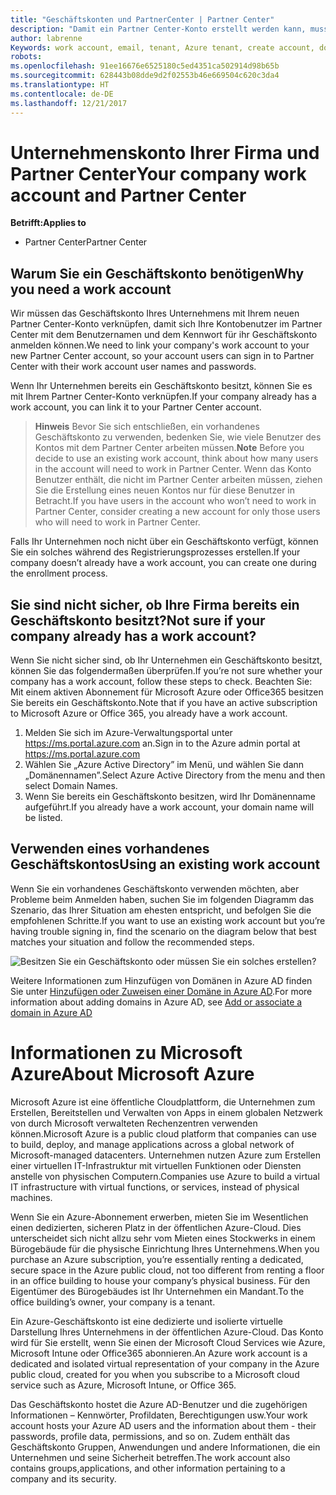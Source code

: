 ```yaml
---
title: "Geschäftskonten und PartnerCenter | Partner Center"
description: "Damit ein Partner Center-Konto erstellt werden kann, muss Ihr Unternehmen ein Geschäftskonto besitzen."
author: labrenne
Keywords: work account, email, tenant, Azure tenant, create account, domain name
robots: 
ms.openlocfilehash: 91ee16676e6525180c5ed4351ca502914d98b65b
ms.sourcegitcommit: 628443b08dde9d2f02553b46e669504c620c3da4
ms.translationtype: HT
ms.contentlocale: de-DE
ms.lasthandoff: 12/21/2017
---
```

# <a name="your-company-work-account-and-partner-center"></a><span data-ttu-id="f9cd6-103">Unternehmenskonto Ihrer Firma und Partner Center</span><span class="sxs-lookup"><span data-stu-id="f9cd6-103">Your company work account and Partner Center</span></span>  

**<span data-ttu-id="f9cd6-104">Betrifft:</span><span class="sxs-lookup"><span data-stu-id="f9cd6-104">Applies to</span></span>**

-  <span data-ttu-id="f9cd6-105">Partner Center</span><span class="sxs-lookup"><span data-stu-id="f9cd6-105">Partner Center</span></span>

## <a name="why-you-need-a-work-account"></a><span data-ttu-id="f9cd6-106">Warum Sie ein Geschäftskonto benötigen</span><span class="sxs-lookup"><span data-stu-id="f9cd6-106">Why you need a work account</span></span>

<span data-ttu-id="f9cd6-107">Wir müssen das Geschäftskonto Ihres Unternehmens mit Ihrem neuen Partner Center-Konto verknüpfen, damit sich Ihre Kontobenutzer im Partner Center mit dem Benutzernamen und dem Kennwort für ihr Geschäftskonto anmelden können.</span><span class="sxs-lookup"><span data-stu-id="f9cd6-107">We need to link your company's work account to your new Partner Center account, so your account users can sign in to Partner Center with their work account user names and passwords.</span></span>

<span data-ttu-id="f9cd6-108">Wenn Ihr Unternehmen bereits ein Geschäftskonto besitzt, können Sie es mit Ihrem Partner Center-Konto verknüpfen.</span><span class="sxs-lookup"><span data-stu-id="f9cd6-108">If your company already has a work account, you can link it to your Partner Center account.</span></span> 

><span data-ttu-id="f9cd6-109">**Hinweis** Bevor Sie sich entschließen, ein vorhandenes Geschäftskonto zu verwenden, bedenken Sie, wie viele Benutzer des Kontos mit dem Partner Center arbeiten müssen.</span><span class="sxs-lookup"><span data-stu-id="f9cd6-109">**Note** Before you decide to use an existing work account, think about how many users in the account will need to work in Partner Center.</span></span> <span data-ttu-id="f9cd6-110">Wenn das Konto Benutzer enthält, die nicht im Partner Center arbeiten müssen, ziehen Sie die Erstellung eines neuen Kontos nur für diese Benutzer in Betracht.</span><span class="sxs-lookup"><span data-stu-id="f9cd6-110">If you have users in the account who won’t need to work in Partner Center, consider creating a new account for only those users who will need to work in Partner Center.</span></span>

<span data-ttu-id="f9cd6-111">Falls Ihr Unternehmen noch nicht über ein Geschäftskonto verfügt, können Sie ein solches während des Registrierungsprozesses erstellen.</span><span class="sxs-lookup"><span data-stu-id="f9cd6-111">If your company doesn’t already have a work account, you can create one during the enrollment process.</span></span> 

## <a name="not-sure-if-your-company-already-has-a-work-account"></a><span data-ttu-id="f9cd6-112">Sie sind nicht sicher, ob Ihre Firma bereits ein Geschäftskonto besitzt?</span><span class="sxs-lookup"><span data-stu-id="f9cd6-112">Not sure if your company already has a work account?</span></span>

<span data-ttu-id="f9cd6-113">Wenn Sie nicht sicher sind, ob Ihr Unternehmen ein Geschäftskonto besitzt, können Sie das folgendermaßen überprüfen.</span><span class="sxs-lookup"><span data-stu-id="f9cd6-113">If you’re not sure whether your company has a work account, follow these steps to check.</span></span> <span data-ttu-id="f9cd6-114">Beachten Sie: Mit einem aktiven Abonnement für Microsoft Azure oder Office365 besitzen Sie bereits ein Geschäftskonto.</span><span class="sxs-lookup"><span data-stu-id="f9cd6-114">Note that if you have an active subscription to Microsoft Azure or Office 365, you already have a work account.</span></span>
1.  <span data-ttu-id="f9cd6-115">Melden Sie sich im Azure-Verwaltungsportal unter https://ms.portal.azure.com an.</span><span class="sxs-lookup"><span data-stu-id="f9cd6-115">Sign in to the Azure admin portal at https://ms.portal.azure.com</span></span>
2.  <span data-ttu-id="f9cd6-116">Wählen Sie „Azure Active Directory” im Menü, und wählen Sie dann „Domänennamen”.</span><span class="sxs-lookup"><span data-stu-id="f9cd6-116">Select Azure Active Directory from the menu and then select Domain Names.</span></span>
3.  <span data-ttu-id="f9cd6-117">Wenn Sie bereits ein Geschäftskonto besitzen, wird Ihr Domänenname aufgeführt.</span><span class="sxs-lookup"><span data-stu-id="f9cd6-117">If you already have a work account, your domain name will be listed.</span></span>

## <a name="using-an-existing-work-account"></a><span data-ttu-id="f9cd6-118">Verwenden eines vorhandenes Geschäftskontos</span><span class="sxs-lookup"><span data-stu-id="f9cd6-118">Using an existing work account</span></span>

<span data-ttu-id="f9cd6-119">Wenn Sie ein vorhandenes Geschäftskonto verwenden möchten, aber Probleme beim Anmelden haben, suchen Sie im folgenden Diagramm das Szenario, das Ihrer Situation am ehesten entspricht, und befolgen Sie die empfohlenen Schritte.</span><span class="sxs-lookup"><span data-stu-id="f9cd6-119">If you want to use an existing work account but you’re having trouble signing in, find the scenario on the diagram below that best matches your situation and follow the recommended steps.</span></span> 

![Besitzen Sie ein Geschäftskonto oder müssen Sie ein solches erstellen?](images/onboardingAADFlow.png)

<span data-ttu-id="f9cd6-121">Weitere Informationen zum Hinzufügen von Domänen in Azure AD finden Sie unter [Hinzufügen oder Zuweisen einer Domäne in Azure AD](https://docs.microsoft.com/azure/active-directory/active-directory-add-domain).</span><span class="sxs-lookup"><span data-stu-id="f9cd6-121">For more information about adding domains in Azure AD, see [Add or associate a domain in Azure AD](https://docs.microsoft.com/azure/active-directory/active-directory-add-domain)</span></span>

# <a name="about-microsoft-azure"></a><span data-ttu-id="f9cd6-122">Informationen zu Microsoft Azure</span><span class="sxs-lookup"><span data-stu-id="f9cd6-122">About Microsoft Azure</span></span>

<span data-ttu-id="f9cd6-123">Microsoft Azure ist eine öffentliche Cloudplattform, die Unternehmen zum Erstellen, Bereitstellen und Verwalten von Apps in einem globalen Netzwerk von durch Microsoft verwalteten Rechenzentren verwenden können.</span><span class="sxs-lookup"><span data-stu-id="f9cd6-123">Microsoft Azure is a public cloud platform that companies can use to build, deploy, and manage applications across a global network of Microsoft-managed datacenters.</span></span> <span data-ttu-id="f9cd6-124">Unternehmen nutzen Azure zum Erstellen einer virtuellen IT-Infrastruktur mit virtuellen Funktionen oder Diensten anstelle von physischen Computern.</span><span class="sxs-lookup"><span data-stu-id="f9cd6-124">Companies use Azure to build a virtual IT infrastructure with virtual functions, or services, instead of physical machines.</span></span> 

<span data-ttu-id="f9cd6-125">Wenn Sie ein Azure-Abonnement erwerben, mieten Sie im Wesentlichen einen dedizierten, sicheren Platz in der öffentlichen Azure-Cloud. Dies unterscheidet sich nicht allzu sehr vom Mieten eines Stockwerks in einem Bürogebäude für die physische Einrichtung Ihres Unternehmens.</span><span class="sxs-lookup"><span data-stu-id="f9cd6-125">When you purchase an Azure subscription, you’re essentially renting a dedicated, secure space in the Azure public cloud, not too different from renting a floor in an office building to house your company’s physical business.</span></span> <span data-ttu-id="f9cd6-126">Für den Eigentümer des Bürogebäudes ist Ihr Unternehmen ein Mandant.</span><span class="sxs-lookup"><span data-stu-id="f9cd6-126">To the office building’s owner, your company is a tenant.</span></span> 

<span data-ttu-id="f9cd6-127">Ein Azure-Geschäftskonto ist eine dedizierte und isolierte virtuelle Darstellung Ihres Unternehmens in der öffentlichen Azure-Cloud. Das Konto wird für Sie erstellt, wenn Sie einen der Microsoft Cloud Services wie Azure, Microsoft Intune oder Office365 abonnieren.</span><span class="sxs-lookup"><span data-stu-id="f9cd6-127">An Azure work account is a dedicated and isolated virtual representation of your company in the Azure public cloud, created for you when you subscribe to a Microsoft cloud service such as Azure, Microsoft Intune, or Office 365.</span></span> 

<span data-ttu-id="f9cd6-128">Das Geschäftskonto hostet die Azure AD-Benutzer und die zugehörigen Informationen – Kennwörter, Profildaten, Berechtigungen usw.</span><span class="sxs-lookup"><span data-stu-id="f9cd6-128">Your work account hosts your Azure AD users and the information about them - their passwords, profile data, permissions, and so on.</span></span> <span data-ttu-id="f9cd6-129">Zudem enthält das Geschäftskonto Gruppen, Anwendungen und andere Informationen, die ein Unternehmen und seine Sicherheit betreffen.</span><span class="sxs-lookup"><span data-stu-id="f9cd6-129">The work account also contains groups,applications, and other information pertaining to a company and its security.</span></span> 
